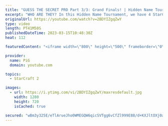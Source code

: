 ```yaml
---
title: "GUESS THE SECRET PRO Part 3/3: Grand Finals! | Hidden Name Tournament 2 - StarCraft 2"
excerpt: "WHO ARE THEY? In this Hidden Name Tournament, we have 4 StarCraft pro players competing against each other but they don't know who their opponents are. In Part 3, the winners of Part 1 and 2 play the Grand Finals in a best of 5 series. Who will be revealed as the winner of the Hidden Name Tournament"
originalUrl: https://youtube.com/watch?v=2BDYIZgqZwY
type: video
length: PT41M50S
publishedDateTime: 2023-03-15T10:48:30Z
heat: 112

featuredContent: "<iframe width=\"800\" height=\"500\" frameborder=\"0\" src=\"https://www.youtube.com/embed/2BDYIZgqZwY\" allow=\"accelerometer; autoplay; encrypted-media; gyroscope; picture-in-picture\" allowfullscreen></iframe>"

provider:
  name: PiG
  domain: youtube.com

topics:
  - StarCraft 2

images:
  - url: https://i.ytimg.com/vi/2BDYIZgqZwY/maxresdefault.jpg
    width: 1280
    height: 720
    isCached: true

secured: "wBm3y325E/eTlArueJho0WMEGQW6qicSVTgg6vCfZl999E88/d+KXJltOXj0aY+hzXO+X+SMWQkP9EFrfkLQYmS+aziC7gEUkfozaYsej2Og1Sts5KE4XM9RFxjG3EnMrdYjoH62dkJCW1L1vVw/1EUaBKvQifscB52723cOFZM+lUZCVHBst7sdGTMJqz/lAZfLqigYhTS4O3KLTtwlE2o8/p19po+Dbdda3m4uk88lk0cWZTTSLwgO/KGvRQxjLG6+XfVyhHO68SfT8GG6m5QSSZHtitT94J8W1Xw93d927rSF12qU7cqufO7V41VYkyVz9TCtILbdO8ijzN9iesz/7tJouKvDihz0KKuPBMG5jLSsCjo0XljUNy/zUEP5VuxiTr7pu4ToZB6EkQ3dGOzq68nIp3QdlC4iBmOFZBo=;IsFIPUKZQQmZQzXkveZ2gQ=="
---
```


